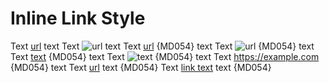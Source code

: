 # Inline Link Style

Text [url](https://example.com) text
Text ![url](https://example.com) text
Text [url] {MD054} text
Text ![url] {MD054} text
Text [text][url] {MD054} text
Text ![text][url] {MD054} text
Text <https://example.com> {MD054} text
Text [url][] text {MD054}
Text [link text][url] text {MD054}

[url]: https://example.com

<!-- markdownlint-configure-file {
  "MD034": false,
  "MD053": false,
  "MD054": {
    "style": "inline_only"
  }
} -->
